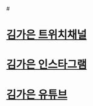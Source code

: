 #<br>

# <a href="https://www.twitch.tv/kimgaeune" target="blank">김가은 트위치채널</a>
# <a href="https://www.instagram.com/kimgaeune" target="blank">김가은 인스타그램</a>
# <a href="https://m.youtube.com/channel/UC9yFTmVK9PLA7XWzz52HnMQ?view_as=subscriber" target="blank">김가은 유튜브</a>
